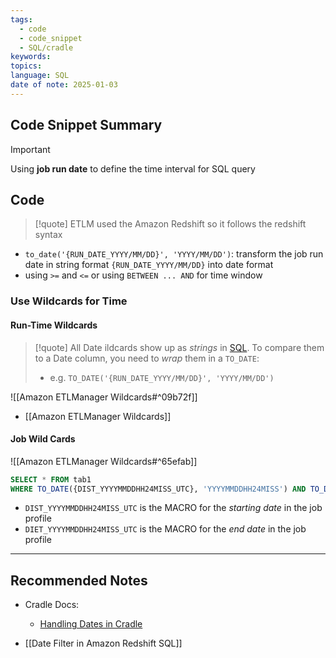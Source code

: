 ```yaml
---
tags:
  - code
  - code_snippet
  - SQL/cradle
keywords: 
topics: 
language: SQL
date of note: 2025-01-03
---
```


## Code Snippet Summary

>[!important] 
>Using **job run date** to define the time interval for SQL query


## Code

>[!quote]
>ETLM used the Amazon Redshift so it follows the redshift syntax

- `to_date('{RUN_DATE_YYYY/MM/DD}', 'YYYY/MM/DD')`: transform the job run date in string format `{RUN_DATE_YYYY/MM/DD}` into date format
- using `>=` and `<=` or using `BETWEEN ... AND` for time window


### Use Wildcards for Time

#### Run-Time Wildcards

>[!quote]
>All Date ildcards show up as *strings* in [SQL](https://w.amazon.com/bin/view/SQL "SQL"). To compare them to a Date column, you need to *wrap* them in a `TO_DATE`: 
>- e.g. `TO_DATE('{RUN_DATE_YYYY/MM/DD}', 'YYYY/MM/DD')`


![[Amazon ETLManager Wildcards#^09b72f]]

- [[Amazon ETLManager Wildcards]]

#### Job Wild Cards

![[Amazon ETLManager Wildcards#^65efab]]

```sql
SELECT * FROM tab1 
WHERE TO_DATE({DIST_YYYYMMDDHH24MISS_UTC}, 'YYYYMMDDHH24MISS') AND TO_DATE({DIET_YYYYMMDDHH24MISS_UTC}, 'YYYYMMDDHH24MISS');
```

- `DIST_YYYYMMDDHH24MISS_UTC` is the MACRO for the *starting date* in the job profile
- `DIET_YYYYMMDDHH24MISS_UTC` is the MACRO for the *end date* in the job profile



-----------
##  Recommended Notes


- Cradle Docs: 
	- [Handling Dates in Cradle](https://w.amazon.com/bin/view/BDT/Products/Cradle/Docs/HandlingDates)

- [[Date Filter in Amazon Redshift SQL]]
